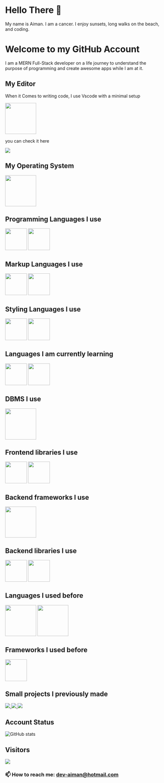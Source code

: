 # Hello There 👋
My name is Aiman. I am a cancer. I enjoy sunsets, long walks on the beach, and coding.

# Welcome to my GitHub Account
I am a MERN Full-Stack developer on a life journey to understand the purpose of programming and 
create awesome apps while I am at it.


## My Editor
When it Comes to writing code, I use Vscode with a minimal setup

  <img height=100 src="https://cdn.jsdelivr.net/gh/devicons/devicon@latest/icons/vscode/vscode-original.svg" />


you can check it here

<a href="https://github.com/ai-eryany/env.git">
<img src="https://github-readme-stats.vercel.app/api/pin/?username=ai-eryany&repo=env&theme=transparent"/>
</a>

## My Operating System
<img height=100 src="https://cdn.jsdelivr.net/gh/devicons/devicon@latest/icons/linux/linux-original.svg" />


          

## Programming Languages I use

<img height=70 src="https://cdn.jsdelivr.net/gh/devicons/devicon/icons/javascript/javascript-original.svg" /> <img height=70 src="https://cdn.jsdelivr.net/gh/devicons/devicon/icons/typescript/typescript-original.svg" />

## Markup Languages I use
<img height=70 src="https://cdn.jsdelivr.net/gh/devicons/devicon/icons/html5/html5-original.svg" /> <img height=70 src="https://cdn.jsdelivr.net/gh/devicons/devicon@latest/icons/markdown/markdown-original.svg" />


## Styling Languages I use
<img height=70 src="https://cdn.jsdelivr.net/gh/devicons/devicon/icons/css3/css3-original.svg" /> <img height=70 src="https://cdn.jsdelivr.net/gh/devicons/devicon/icons/sass/sass-original.svg" />


## Languages I am currently learning
<img height=70 src="https://cdn.jsdelivr.net/gh/devicons/devicon@latest/icons/elixir/elixir-original.svg" /> <img height=70 src="https://cdn.jsdelivr.net/gh/devicons/devicon@latest/icons/bash/bash-original.svg" />


## DBMS I use
<img height=100 src="https://cdn.jsdelivr.net/gh/devicons/devicon@latest/icons/mongodb/mongodb-plain-wordmark.svg" />



## Frontend libraries I use
<img height=70 src="https://cdn.jsdelivr.net/gh/devicons/devicon@latest/icons/react/react-original-wordmark.svg" /> <img height=70 src="https://cdn.jsdelivr.net/gh/devicons/devicon@latest/icons/tailwindcss/tailwindcss-original.svg" />



## Backend frameworks I use
<img height=100 src="https://cdn.jsdelivr.net/gh/devicons/devicon/icons/nodejs/nodejs-original-wordmark.svg" />



## Backend libraries I use
<img height=70 src="https://cdn.jsdelivr.net/gh/devicons/devicon@latest/icons/express/express-original.svg" /> <img height=70 src="https://cdn.jsdelivr.net/gh/devicons/devicon@latest/icons/mongoose/mongoose-original-wordmark.svg" />


## Languages I used before
<img height=100 src="https://cdn.jsdelivr.net/gh/devicons/devicon@latest/icons/python/python-original-wordmark.svg" /> <img height=100 src="https://cdn.jsdelivr.net/gh/devicons/devicon@latest/icons/java/java-original.svg" />


## Frameworks I used before
<img height=70 src="https://cdn.jsdelivr.net/gh/devicons/devicon@latest/icons/django/django-plain.svg" />



## Small projects I previously made

<a href="https://github.com/ai-eryany/stripe.git">
<img src="https://github-readme-stats.vercel.app/api/pin/?username=ai-eryany&repo=stripe&theme=transparent"/>
</a>

<a href="https://github.com/ai-eryany/pancakeswap.git">
<img src="https://github-readme-stats.vercel.app/api/pin/?username=ai-eryany&repo=pancakeswap&theme=transparent"/>
</a>

<a href="https://github.com/ai-eryany/airvnv.git">
<img src="https://github-readme-stats.vercel.app/api/pin/?username=ai-eryany&repo=airvnv&theme=transparent"/>
</a>



## Account Status

![GitHub stats](https://github-readme-stats.vercel.app/api?username=ai-eryany&show_icons=true&theme=transparent)

## Visitors

<img src="https://profile-counter.glitch.me/ai-eryany/count.svg" />


### 📫 How to reach me: dev-aiman@hotmail.com
